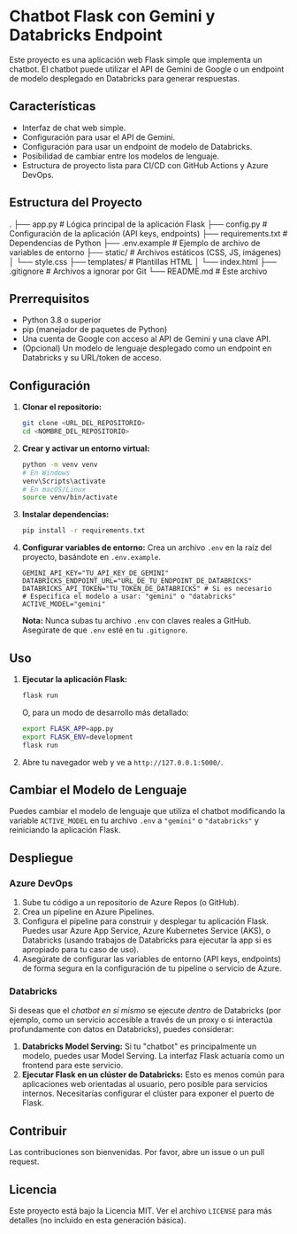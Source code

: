 # Chatbot Flask con Gemini y Databricks Endpoint

Este proyecto es una aplicación web Flask simple que implementa un chatbot. El chatbot puede utilizar el API de Gemini de Google o un endpoint de modelo desplegado en Databricks para generar respuestas.

## Características

- Interfaz de chat web simple.
- Configuración para usar el API de Gemini.
- Configuración para usar un endpoint de modelo de Databricks.
- Posibilidad de cambiar entre los modelos de lenguaje.
- Estructura de proyecto lista para CI/CD con GitHub Actions y Azure DevOps.

## Estructura del Proyecto

.
├── app.py # Lógica principal de la aplicación Flask
├── config.py # Configuración de la aplicación (API keys, endpoints)
├── requirements.txt # Dependencias de Python
├── .env.example # Ejemplo de archivo de variables de entorno
├── static/ # Archivos estáticos (CSS, JS, imágenes)
│ └── style.css
├── templates/ # Plantillas HTML
│ └── index.html
├── .gitignore # Archivos a ignorar por Git
└── README.md # Este archivo

## Prerrequisitos

- Python 3.8 o superior
- pip (manejador de paquetes de Python)
- Una cuenta de Google con acceso al API de Gemini y una clave API.
- (Opcional) Un modelo de lenguaje desplegado como un endpoint en Databricks y su URL/token de acceso.

## Configuración

1.  **Clonar el repositorio:**

    ```bash
    git clone <URL_DEL_REPOSITORIO>
    cd <NOMBRE_DEL_REPOSITORIO>
    ```

2.  **Crear y activar un entorno virtual:**

    ```bash
    python -m venv venv
    # En Windows
    venv\Scripts\activate
    # En macOS/Linux
    source venv/bin/activate
    ```

3.  **Instalar dependencias:**

    ```bash
    pip install -r requirements.txt
    ```

4.  **Configurar variables de entorno:**
    Crea un archivo `.env` en la raíz del proyecto, basándote en `.env.example`.
    ```
    GEMINI_API_KEY="TU_API_KEY_DE_GEMINI"
    DATABRICKS_ENDPOINT_URL="URL_DE_TU_ENDPOINT_DE_DATABRICKS"
    DATABRICKS_API_TOKEN="TU_TOKEN_DE_DATABRICKS" # Si es necesario
    # Especifica el modelo a usar: "gemini" o "databricks"
    ACTIVE_MODEL="gemini"
    ```
    **Nota:** Nunca subas tu archivo `.env` con claves reales a GitHub. Asegúrate de que `.env` esté en tu `.gitignore`.

## Uso

1.  **Ejecutar la aplicación Flask:**

    ```bash
    flask run
    ```

    O, para un modo de desarrollo más detallado:

    ```bash
    export FLASK_APP=app.py
    export FLASK_ENV=development
    flask run
    ```

2.  Abre tu navegador web y ve a `http://127.0.0.1:5000/`.

## Cambiar el Modelo de Lenguaje

Puedes cambiar el modelo de lenguaje que utiliza el chatbot modificando la variable `ACTIVE_MODEL` en tu archivo `.env` a `"gemini"` o `"databricks"` y reiniciando la aplicación Flask.

## Despliegue

### Azure DevOps

1.  Sube tu código a un repositorio de Azure Repos (o GitHub).
2.  Crea un pipeline en Azure Pipelines.
3.  Configura el pipeline para construir y desplegar tu aplicación Flask. Puedes usar Azure App Service, Azure Kubernetes Service (AKS), o Databricks (usando trabajos de Databricks para ejecutar la app si es apropiado para tu caso de uso).
4.  Asegúrate de configurar las variables de entorno (API keys, endpoints) de forma segura en la configuración de tu pipeline o servicio de Azure.

### Databricks

Si deseas que el _chatbot en sí mismo_ se ejecute _dentro_ de Databricks (por ejemplo, como un servicio accesible a través de un proxy o si interactúa profundamente con datos en Databricks), puedes considerar:

1.  **Databricks Model Serving:** Si tu "chatbot" es principalmente un modelo, puedes usar Model Serving. La interfaz Flask actuaría como un frontend para este servicio.
2.  **Ejecutar Flask en un clúster de Databricks:** Esto es menos común para aplicaciones web orientadas al usuario, pero posible para servicios internos. Necesitarías configurar el clúster para exponer el puerto de Flask.

## Contribuir

Las contribuciones son bienvenidas. Por favor, abre un issue o un pull request.

## Licencia

Este proyecto está bajo la Licencia MIT. Ver el archivo `LICENSE` para más detalles (no incluido en esta generación básica).
